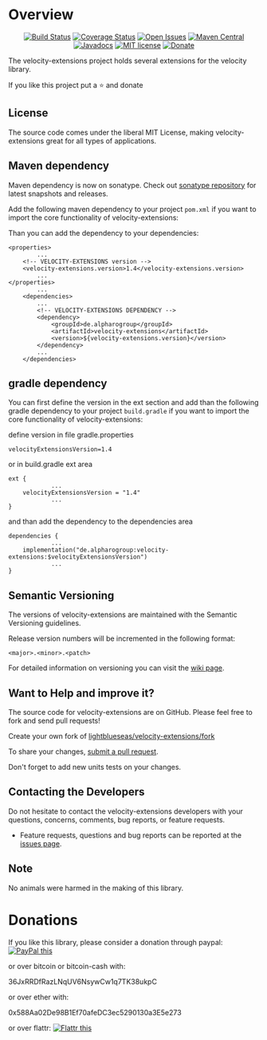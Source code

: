 # Overview

<div align="center">

[![Build Status](https://travis-ci.com/lightblueseas/velocity-extensions.svg?branch=master)](https://travis-ci.com/lightblueseas/velocity-extensions) 
[![Coverage Status](https://coveralls.io/repos/github/lightblueseas/velocity-extensions/badge.svg?branch=develop)](https://coveralls.io/github/lightblueseas/velocity-extensions?branch=master)
[![Open Issues](https://img.shields.io/github/issues/lightblueseas/velocity-extensions.svg?style=flat)](https://github.com/lightblueseas/velocity-extensions/issues)
[![Maven Central](https://maven-badges.herokuapp.com/maven-central/de.alpharogroup/velocity-extensions/badge.svg)](https://maven-badges.herokuapp.com/maven-central/de.alpharogroup/velocity-extensions)
[![Javadocs](http://www.javadoc.io/badge/de.alpharogroup/velocity-extensions.svg)](http://www.javadoc.io/doc/de.alpharogroup/velocity-extensions)
[![MIT license](http://img.shields.io/badge/license-MIT-brightgreen.svg?style=flat)](http://opensource.org/licenses/MIT)
[![Donate](https://img.shields.io/badge/donate-❤-ff2244.svg)](https://www.paypal.com/cgi-bin/webscr?cmd=_s-xclick&hosted_button_id=GVBTWLRAZ7HB8)

</div>

The velocity-extensions project holds several extensions for the velocity library.

If you like this project put a ⭐ and donate

## License

The source code comes under the liberal MIT License, making velocity-extensions great for all types of applications.

## Maven dependency

Maven dependency is now on sonatype.
Check out [sonatype repository](https://oss.sonatype.org/index.html#nexus-search;gav~de.alpharogroup~velocity-extensions~~~) for latest snapshots and releases.

Add the following maven dependency to your project `pom.xml` if you want to import the core functionality of velocity-extensions:

Than you can add the dependency to your dependencies:

	<properties>
			...
		<!-- VELOCITY-EXTENSIONS version -->
		<velocity-extensions.version>1.4</velocity-extensions.version>
			...
	</properties>
			...
		<dependencies>
			...
			<!-- VELOCITY-EXTENSIONS DEPENDENCY -->
			<dependency>
				<groupId>de.alpharogroup</groupId>
				<artifactId>velocity-extensions</artifactId>
				<version>${velocity-extensions.version}</version>
			</dependency>
			...
		</dependencies>
	
			
## gradle dependency

You can first define the version in the ext section and add than the following gradle dependency to 
your project `build.gradle` if you want to import the core functionality of velocity-extensions:

define version in file gradle.properties
```
velocityExtensionsVersion=1.4
```

or in build.gradle ext area

```
ext {
			...
    velocityExtensionsVersion = "1.4"
			...
}
```

and than add the dependency to the dependencies area

```
dependencies {
			...
    implementation("de.alpharogroup:velocity-extensions:$velocityExtensionsVersion")
			...
}
```
	
## Semantic Versioning

The versions of velocity-extensions are maintained with the Semantic Versioning guidelines.

Release version numbers will be incremented in the following format:

`<major>.<minor>.<patch>`

For detailed information on versioning you can visit the [wiki page](https://github.com/lightblueseas/mvn-parent-projects/wiki/Semantic-Versioning).

		


## Want to Help and improve it? ###

The source code for velocity-extensions are on GitHub. Please feel free to fork and send pull requests!

Create your own fork of [lightblueseas/velocity-extensions/fork](https://github.com/lightblueseas/velocity-extensions/fork)

To share your changes, [submit a pull request](https://github.com/lightblueseas/velocity-extensions/pull/new/develop).

Don't forget to add new units tests on your changes.

## Contacting the Developers

Do not hesitate to contact the velocity-extensions developers with your questions, concerns, comments, bug reports, or feature requests.
- Feature requests, questions and bug reports can be reported at the [issues page](https://github.com/lightblueseas/velocity-extensions/issues).

## Note

No animals were harmed in the making of this library.

# Donations

If you like this library, please consider a donation through paypal: <a href="https://www.paypal.com/cgi-bin/webscr?cmd=_s-xclick&hosted_button_id=B37J9DZF6G9ZC" target="_blank">
<img src="https://www.paypalobjects.com/en_US/GB/i/btn/btn_donateCC_LG.gif" alt="PayPal this" title="PayPal – The safer, easier way to pay online!" border="0" />
</a>

or over bitcoin or bitcoin-cash with:

36JxRRDfRazLNqUV6NsywCw1q7TK38ukpC

or over ether with:

0x588Aa02De98B1Ef70afeDC3ec5290130a3E5e273

or over flattr: 
<a href="https://flattr.com/submit/auto?fid=r7vp62&url=https%3A%2F%2Fgithub.com%2Flightblueseas%2Fvelocity-extensions" target="_blank">
<img src="http://api.flattr.com/button/flattr-badge-large.png" alt="Flattr this" title="Flattr this" border="0" />
</a>
